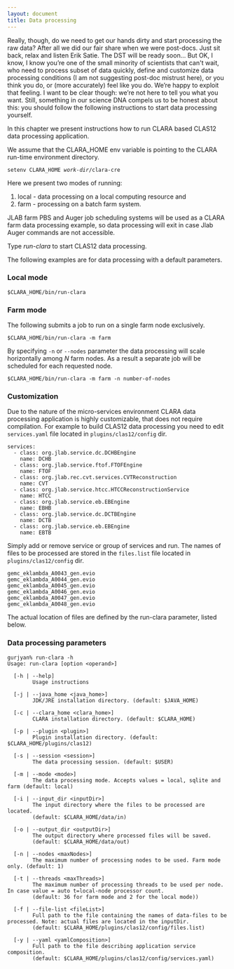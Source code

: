 ```yaml
---
layout: document
title: Data processing
---
```


Really, though,
do we need to get our hands dirty and start processing the raw data?
After all we did our fair share when we were post-docs.
Just sit back, relax and listen Erik Satie.
The DST will be ready soon...
But OK, I know, I know you’re one of the small minority of scientists that can't wait,
who need to process subset of data quickly,
define and customize data processing conditions (I am not suggesting post-doc mistrust here),
or you think you do, or (more accurately) feel like you do.
We’re happy to exploit that feeling. I want to be clear though:
we’re not here to tell you what you want.
Still, something in our science DNA compels us to be honest about this:
you should follow the following instructions to start data processing yourself.

In this chapter we present instructions
how to run CLARA based CLAS12 data processing application.

We assume that the CLARA\_HOME env variable is pointing to
the CLARA run-time environment directory.

<div class="note info">
<code>setenv CLARA_HOME <em>work-dir</em>/clara-cre</code>
</div>

Here we present two modes of running:

1.  local - data processing on a local computing resource and
2.  farm - processing on a batch farm system.

JLAB farm PBS and Auger job scheduling systems will be used
as a CLARA farm data processing example,
so data processing will exit in case Jlab Auger commands are not accessible.

Type *run-clara* to start CLAS12 data processing.

The following examples are for data processing with a default parameters.

### Local mode

```
$CLARA_HOME/bin/run-clara
```

### Farm mode

The following submits a job to run on a single farm node exclusively.

```
$CLARA_HOME/bin/run-clara -m farm
```

By specifying `-n` or `--nodes` parameter
the data processing will scale horizontally among *N* farm nodes.
As a result a separate job will be scheduled for each requested node.

```
$CLARA_HOME/bin/run-clara -m farm -n number-of-nodes
```

### Customization

Due to the nature of the micro-services environment
CLARA data processing application is highly customizable,
that does not require compilation.
For example to build CLAS12 data processing you need to edit `services.yaml`
file located in `plugins/clas12/config` dir.

```
services:
  - class: org.jlab.service.dc.DCHBEngine
    name: DCHB
  - class: org.jlab.service.ftof.FTOFEngine
    name: FTOF
  - class: org.jlab.rec.cvt.services.CVTReconstruction
    name: CVT
  - class: org.jlab.service.htcc.HTCCReconstructionService
    name: HTCC
  - class: org.jlab.service.eb.EBEngine
    name: EBHB
  - class: org.jlab.service.dc.DCTBEngine
    name: DCTB
  - class: org.jlab.service.eb.EBEngine
    name: EBTB
```

Simply add or remove service or group of services and run.
The names of files to be processed are stored in the `files.list` file
located in `plugins/clas12/config` dir.

```
gemc_eklambda_A0043_gen.evio
gemc_eklambda_A0044_gen.evio
gemc_eklambda_A0045_gen.evio
gemc_eklambda_A0046_gen.evio
gemc_eklambda_A0047_gen.evio
gemc_eklambda_A0048_gen.evio
```

The actual location of files are defined by the run-clara parameter,
listed below.

### Data processing parameters

```
gurjyan% run-clara -h
Usage: run-clara [option <operand>]

  [-h | --help]
        Usage instructions

  [-j | --java_home <java_home>]
        JDK/JRE installation directory. (default: $JAVA_HOME)

  [-c | --clara_home <clara_home>]
        CLARA installation directory. (default: $CLARA_HOME)

  [-p | --plugin <plugin>]
        Plugin installation directory. (default: $CLARA_HOME/plugins/clas12)

  [-s | --session <session>]
        The data processing session. (default: $USER)

  [-m | --mode <mode>]
        The data processing mode. Accepts values = local, sqlite and farm (default: local)

  [-i | --input_dir <inputDir>]
        The input directory where the files to be processed are located.
        (default: $CLARA_HOME/data/in)

  [-o | --output_dir <outputDir>]
        The output directory where processed files will be saved.
        (default: $CLARA_HOME/data/out)

  [-n | --nodes <maxNodes>]
        The maximum number of processing nodes to be used. Farm mode only. (default: 1)

  [-t | --threads <maxThreads>]
        The maximum number of processing threads to be used per node. In case value = auto t=local-node processor count.
        (default: 36 for farm mode and 2 for the local mode))

  [-f | --file-list <fileList>]
        Full path to the file containing the names of data-files to be processed. Note: actual files are located in the inputDir.
        (default: $CLARA_HOME/plugins/clas12/config/files.list)

  [-y | --yaml <yamlComposition>]
        Full path to the file describing application service composition.
        (default: $CLARA_HOME/plugins/clas12/config/services.yaml)
```
